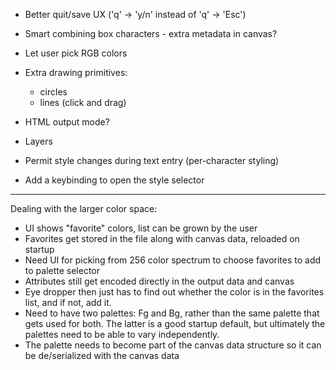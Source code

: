 
- Better quit/save UX ('q' -> 'y/n' instead of 'q' -> 'Esc')

- Smart combining box characters - extra metadata in canvas?

- Let user pick RGB colors

- Extra drawing primitives:
  - circles
  - lines (click and drag)

- HTML output mode?

- Layers

- Permit style changes during text entry (per-character styling)

- Add a keybinding to open the style selector

-----------------------------------------------------------------
Dealing with the larger color space:

- UI shows "favorite" colors, list can be grown by the user
- Favorites get stored in the file along with canvas data, reloaded on
  startup
- Need UI for picking from 256 color spectrum to choose favorites to add
  to palette selector
- Attributes still get encoded directly in the output data and canvas
- Eye dropper then just has to find out whether the color is in the
  favorites list, and if not, add it.
- Need to have two palettes: Fg and Bg, rather than the same palette
  that gets used for both. The latter is a good startup default, but
  ultimately the palettes need to be able to vary independently.
- The palette needs to become part of the canvas data structure so it
  can be de/serialized with the canvas data
